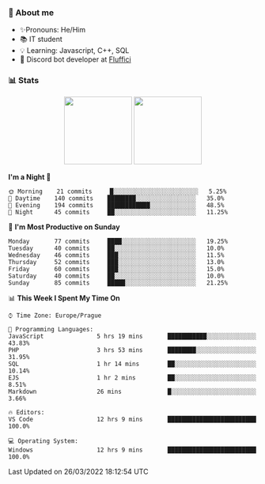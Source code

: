 ### 👋 About me

- ✨Pronouns: He/Him
- 📚 IT student
- 💡 Learning: Javascript, C++, SQL
- 🤖 Discord bot developer at [Fluffici](https://fluffici.eu)

### 📊 Stats
<p align="center">
  <img height="137px" src="https://github-readme-stats-ashy-seven.vercel.app/api?username=Nanoslav&count_private=true&theme=dark&show_icons=true" />
  <img height="137px" src="https://github-readme-stats-ashy-seven.vercel.app/api/top-langs?username=Nanoslav&count_private=true&layout=compact&theme=dark" />
</p>

<!--START_SECTION:waka-->
**I'm a Night 🦉** 

```text
🌞 Morning    21 commits     █░░░░░░░░░░░░░░░░░░░░░░░░   5.25% 
🌆 Daytime    140 commits    ████████░░░░░░░░░░░░░░░░░   35.0% 
🌃 Evening    194 commits    ████████████░░░░░░░░░░░░░   48.5% 
🌙 Night      45 commits     ██░░░░░░░░░░░░░░░░░░░░░░░   11.25%

```
📅 **I'm Most Productive on Sunday** 

```text
Monday       77 commits     ████░░░░░░░░░░░░░░░░░░░░░   19.25% 
Tuesday      40 commits     ██░░░░░░░░░░░░░░░░░░░░░░░   10.0% 
Wednesday    46 commits     ███░░░░░░░░░░░░░░░░░░░░░░   11.5% 
Thursday     52 commits     ███░░░░░░░░░░░░░░░░░░░░░░   13.0% 
Friday       60 commits     ███░░░░░░░░░░░░░░░░░░░░░░   15.0% 
Saturday     40 commits     ██░░░░░░░░░░░░░░░░░░░░░░░   10.0% 
Sunday       85 commits     █████░░░░░░░░░░░░░░░░░░░░   21.25%

```


📊 **This Week I Spent My Time On** 

```text
⌚︎ Time Zone: Europe/Prague

💬 Programming Languages: 
JavaScript               5 hrs 19 mins       ███████████░░░░░░░░░░░░░░   43.83% 
PHP                      3 hrs 53 mins       ████████░░░░░░░░░░░░░░░░░   31.95% 
SQL                      1 hr 14 mins        ██░░░░░░░░░░░░░░░░░░░░░░░   10.14% 
EJS                      1 hr 2 mins         ██░░░░░░░░░░░░░░░░░░░░░░░   8.51% 
Markdown                 26 mins             █░░░░░░░░░░░░░░░░░░░░░░░░   3.66%

🔥 Editors: 
VS Code                  12 hrs 9 mins       █████████████████████████   100.0%

💻 Operating System: 
Windows                  12 hrs 9 mins       █████████████████████████   100.0%

```


 Last Updated on 26/03/2022 18:12:54 UTC
<!--END_SECTION:waka-->

<!--
**Nanoslav/Nanoslav** is a ✨ _special_ ✨ repository because its `README.md` (this file) appears on your GitHub profile.

Here are some ideas to get you started:

- 🔭 I’m currently working on ...
- 🌱 I’m currently learning ...
- 👯 I’m looking to collaborate on ...
- 🤔 I’m looking for help with ...
- 💬 Ask me about ...
- 📫 How to reach me: ...
- 😄 Pronouns: ...
- ⚡ Fun fact: ...
-->
